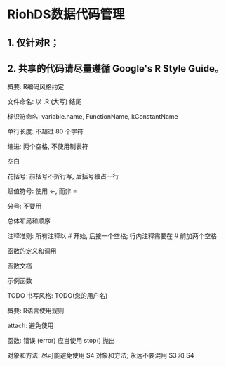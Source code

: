 # RiohDS数据代码管理

## 1. 仅针对R；
## 2. 共享的代码请尽量遵循 Google's R Style Guide。

概要: R编码风格约定

文件命名: 以 .R (大写) 结尾

标识符命名: variable.name, FunctionName, kConstantName

单行长度: 不超过 80 个字符

缩进: 两个空格, 不使用制表符

空白

花括号: 前括号不折行写, 后括号独占一行

赋值符号: 使用 <-, 而非 =

分号: 不要用

总体布局和顺序

注释准则: 所有注释以 # 开始, 后接一个空格; 行内注释需要在 # 前加两个空格

函数的定义和调用

函数文档

示例函数

TODO 书写风格: TODO(您的用户名)

概要: R语言使用规则

attach: 避免使用

函数: 错误 (error) 应当使用 stop() 抛出

对象和方法: 尽可能避免使用 S4 对象和方法; 永远不要混用 S3 和 S4


